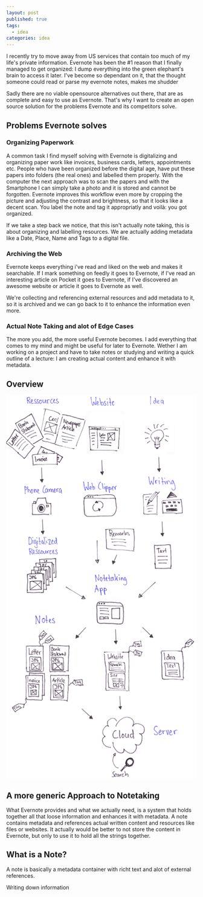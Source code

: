 ```yaml
---
layout: post
published: true
tags: 
  - idea
categories: idea
---
```


I recently try to move away from US services that contain too much of my life's private information. Evernote has been the #1 reason that I finally managed to get organized: I dump everything into the green elephant's brain to access it later. I've become so dependant on it, that the thought someone could read or parse my evernote notes, makes me shudder

Sadly there are no viable opensource alternatives out there, that are as complete and easy to use as Evernote. That's why I want to create an open source solution for the problems Evernote and its competitors solve.

## Problems Evernote solves

### Organizing Paperwork
A common task I find myself solving with Evernote is digitalizing and organizing paper work like invoices, business cards, letters, appointments etc.
People who have been organized before the digital age, have put these papers into folders (the real ones) and labelled them properly. With the computer the next approach was to scan the papers and with the Smartphone I can simply take a photo and it is stored and cannot be forgotten.
Evernote improves this workflow even more by cropping the picture and adjusting the contrast and brightness, so that it looks like a decent scan. You label the note and tag it appropriatly and voilà: you got organized.

If we take a step back we notice, that this isn't actually note taking, this is about organizing and labelling resources. We are actually adding metadata like a Date, Place, Name and Tags to a digital file.

### Archiving the Web
Evernote keeps everything i've read and liked on the web and makes it searchable.
If I mark something on feedly it goes to Evernote, if I've read an interesting article on Pocket it goes to Evernote, if I've discovered an awesome website or article it goes to Evernote as well.

We're collecting and referencing external resources and add metadata to it, so it is archived and we can go back to it to enhance the information even more.

### Actual Note Taking and alot of Edge Cases
The more you add, the more useful Evernote becomes. I add everything that comes to my mind and might be useful for later to Evernote. Wether I am working on a project and have to take notes or studying and writing a quick outline of a lecture: I am creating actual content and enhance it with metadata.

## Overview
![Workflows with Evernote](/media/evernote_flows.png)

## A more generic Approach to Notetaking
What Evernote provides and what we actually need, is a system that holds together all that loose information and enhances it with metadata.
A note contains metadata and references actual written content and resources like files or websites. It actually would be better to not store the content in Evernote, but only to use it to hold all the strings together.

## What is a Note?
A note is basically a metadata container with richt text and alot of external references.










Writing down information